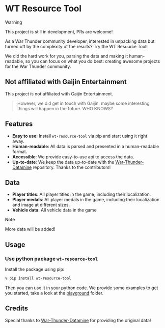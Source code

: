 # WT Resource Tool

> [!warning]
> This project is still in development, PRs are welcome!

As a War Thunder community developer, interested in unpacking data but turned off by the complexity of the results? Try the WT Resource Tool!

We did the hard work for you, parsing the data and making it human-readable, so you can focus on what you do best: creating awesome projects for the War Thunder community.

## Not affiliated with Gaijin Entertainment

This project is not affiliated with Gaijin Entertainment.

> However, we did get in touch with Gaijin, maybe some interesting things will happen in the future. WHO KNOWS?

## Features

- **Easy to use**: Install `wt-resource-tool` via pip and start using it right away.
- **Human-readable**: All data is parsed and presented in a human-readable format.
- **Accessible**: We provide easy-to-use api to access the data.
- **Up-to-date**: We keep the data up-to-date with the [War-Thunder-Datamine](https://github.com/gszabi99/War-Thunder-Datamine) repository. Thanks to the contributors!

## Data

- **Player titles**: All player titles in the game, including their localization.
- **Player medals**: All player medals in the game, including their localization and image at different sizes.
- **Vehicle data**: All vehicle data in the game

> [!note]
> More data will be added!

## Usage

### Use python package `wt-resource-tool`

Install the package using pip:

```bash
% pip install wt-resource-tool
```

Then you can use it in your python code. We provide some examples to get you started, take a look at the [playground](playground) folder.

## Credits

Special thanks to [War-Thunder-Datamine](https://github.com/gszabi99/War-Thunder-Datamine) for providing the original data!
